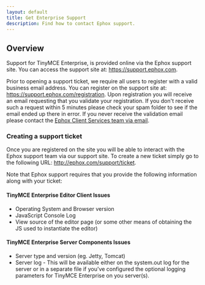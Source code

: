 ```yaml
---
layout: default
title: Get Enterprise Support
description: Find how to contact Ephox support.
---
```


## Overview

Support for TinyMCE Enterprise, is provided online via the Ephox support site.  You can access the support site at: https://support.ephox.com.

Prior to opening a support ticket, we require all users to register with a valid business email address.  You can register on the support site at: https://support.ephox.com/registration. Upon registration you will receive an email requesting that you validate your registration.  If you don't receive such a request within 5 minutes please check your spam folder to see if the email ended up there in error.  If you never receive the validation email please contact the [Ephox Client Services team via email](mailto:clientservices@ephox.com).

### Creating a support ticket

Once you are registered on the site you will be able to interact with the Ephox support team via our support site.  To create a new ticket simply go to the following URL: http://ephox.com/support/ticket. 

Note that Ephox support requires that you provide the following information along with your ticket:

#### TinyMCE Enterprise Editor Client Issues

* Operating System and Browser version
* JavaScript Console Log
* View source of the editor page (or some other means of obtaining the JS used to instantiate the editor)

#### TinyMCE Enterprise Server Components Issues

* Server type and version (eg. Jetty, Tomcat)
* Server log - This will be available either on the system.out log for the server or in a separate file if you've configured the optional logging parameters for TinyMCE Enterprise on you server(s).


